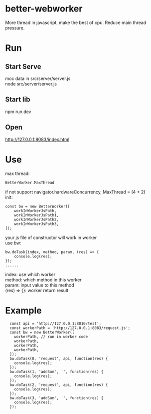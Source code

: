 # better-webworker
More thread in javascript, make the best of cpu. Reduce main thread pressure.  

# Run

## Start Serve
moc data in src/server/server.js  
node src/server/server.js  

## Start lib
npm run dev  

## Open  
http://127.0.0.1:8083/index.html

# Use  
max thread:  
```
BetterWorker.MaxThread
```
if not support navigator.hardwareConcurrency, MaxThread = (4 + 2)   
init: 
```
const bw = new BetterWorker([
    workInWorkerJsPath,
    workInWorkerJsPath1,
    workInWorkerJsPath2,
    workInWorkerJsPath3,
]);
```
your js file of constructor will work in worker  
use bw:  
```
bw.doTask(index, method, param, (res) => {
    console.log(res);
});
......
```
index: use which worker  
method: which method in this worker  
param: input value to this method  
(res) => {}: worker return result

# Example  

```
  const api = 'http://127.0.0.1:8010/test';
  const workerPath = 'http://127.0.0.1:8083/request.js';
  const bw = new BetterWorker([
    workerPath, // run in worker code
    workerPath,
    workerPath,
    workerPath,
  ]);
  bw.doTask(0, 'request', api, function(res) {
    console.log(res);
  });
  bw.doTask(1, 'addSum', '', function(res) {
    console.log(res);
  });
  bw.doTask(2, 'request', api, function(res) {
    console.log(res);
  });
  bw.doTask(3, 'addSum', '', function(res) {
    console.log(res);
  });
```